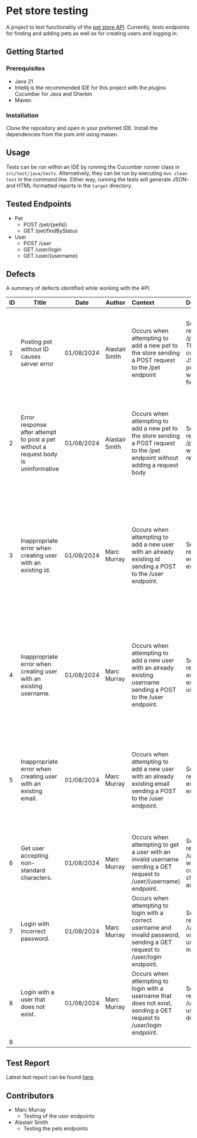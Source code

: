 # Pet store testing

A project to test functionality of the [pet store API](https://petstore3.swagger.io). Currently, tests endpoints for
finding and adding pets as well as for creating users and logging in.

## Getting Started

### Prerequisites

* Java 21
* Intellij is the recommended IDE for this project with the plugins Cucumber for Java and Gherkin
* Maven

### Installation

Clone the repository and open in your preferred IDE. Install the dependencies from the pom.xml using maven.

## Usage

Tests can be run within an IDE by running the Cucumber runner class in `src/test/java/tests`. Alternatively, they can be
run by executing `mvn clean test` in the command line. Either way, running the tests will generate JSON- and
HTML-formatted reports in the `target` directory.

## Tested Endpoints
- Pet
  - POST /pet/{petId}
  - GET /pet/findByStatus
- User
  - POST /user
  - GET /user/login
  - GET /user/{username}


## Defects

A summary of defects identified while working with the API.

| ID | Title                                                                              | Date       | Author         | Context                                                                                                                        | Description                                                                                                  | Expected                                                                                                                                                                                                                                     | Actual                                                                                                                                                            | Severity | Priority |
|----|------------------------------------------------------------------------------------|------------|----------------|:-------------------------------------------------------------------------------------------------------------------------------|:-------------------------------------------------------------------------------------------------------------|:---------------------------------------------------------------------------------------------------------------------------------------------------------------------------------------------------------------------------------------------|:------------------------------------------------------------------------------------------------------------------------------------------------------------------|----------|----------|
| 1  | Posting pet without ID causes server error                                         | 01/08/2024 | Alastair Smith | Occurs when attempting to add a new pet to the store sending a POST request to the /pet endpoint                               | Send a POST request to the /pet endpoint. The body contains a JSON-formatted pet object without an ID field. | The response status should be a 4xx code, such as 400 or 405 (as stated in the swagger documentation). This should be accompanied by an informative error message.                                                                           | The response status is a 500 server error with the generic error message "There was an error processing your request. It has been logged (ID: daa18c0cc5aa0024)". | Medium   | Medium   |
| 2  | Error response after attempt to post a pet without a request body is uninformative | 01/08/2024 | Alastair Smith | Occurs when attempting to add a new pet to the store sending a POST request to the /pet endpoint without adding a request body | Send a POST request to the /pet endpoint without any request body.                                           | The response status should be a 4xx code, such as 400 or 405 (as stated in the swagger documentation). This should be accompanied by an informative error message.                                                                           | Rather than an informative message, there is what appears to be a json serialisation of an internal object.                                                       | Medium   | Medium   |
| 3  | Inappropriate error when creating user with an existing id.                        | 01/08/2024 | Marc Murray    | Occurs when attempting to add a new user with an already existing id sending a POST to the /user endpoint.                     | Send a POST request to /user endpoint with an existing id.                                                   | The response status should return a 409 - Conflict as is more appropriate per REST standards. This should be accompanied with message stating that id already exists. Alternatively id should auto-increment and be ignored in post request. | Returns 200 - Success status code and overwrites the user with the existing id.                                                                                   | High     | High     |
| 4  | Inappropriate error when creating user with an existing username.                  | 01/08/2024 | Marc Murray    | Occurs when attempting to add a new user with an already existing username sending a POST to the /user endpoint.               | Send a POST request to /user endpoint with an existing username.                                             | The response status should return a 409 - Conflict as is more appropriate per REST standards. This should be accompanied with message stating that username already exists.                                                                  | Returns 200 - Success status code and any further operations utilising username prioritises the latest User entity with same username that is posted.             | High     | High     |
| 5  | Inappropriate error when creating user with an existing email.                     | 01/08/2024 | Marc Murray    | Occurs when attempting to add a new user with an already existing email sending a POST to the /user endpoint.                  | Send a POST request to /user endpoint with an existing email.                                                | The response status should return a 409 - Conflict as is more appropriate per REST standards. This should be accompanied with message stating that email already exists.                                                                     | Returns 200 - Success status code.                                                                                                                                | Low      | Medium   |
| 6  | Get user accepting non-standard characters.                                        | 01/08/2024 | Marc Murray    | Occurs when attempting to get a user with an invalid username sending a GET request to /user/{username} endpoint.              | Send a GET request to /user/{username} with a username containing invalid characters such as "][=/-';#.,".   | The response status should return a 400 - Bad Request per the swagger documentation.                                                                                                                                                         | Returns 404 - Not Found status code.                                                                                                                              | High     | Medium   |
| 7  | Login with incorrect password.                                                     | 01/08/2024 | Marc Murray    | Occurs when attempting to login with a correct username and invalid password, sending a GET request to /user/login endpoint.   | Send a GET request to /user/login with valid existing username and invalid password.                         | The response status should return a 400 - Bad Request per the swagger documentation.                                                                                                                                                         | Returns 200 - Success status code and creates a session with invalid credentials.                                                                                 | High     | High     |
| 8  | Login with a user that does not exist.                                             | 01/08/2024 | Marc Murray    | Occurs when attempting to login with a username that does not exist, sending a GET request to /user/login endpoint.            | Send a GET request to /user/login with a username that does not exist.                                       | The response status should return a 400 - Bad Request per the swagger documentation.                                                                                                                                                         | Returns 200 - Success status code and creates a session with invalid credentials.                                                                                 | High     | High     |
| 9  |                                                                                    |            |                |                                                                                                                                |                                                                                                              |                                                                                                                                                                                                                                              |                                                                                                                                                                   |          |          |

## Test Report
Latest test report can be found [here](https://reports.cucumber.io/reports/22c515bd-a573-436e-a180-079ea230865c).
## Contributors

* Marc Murray
    * Testing of the user endpoints
* Alastair Smith
    * Testing the pets endpoints